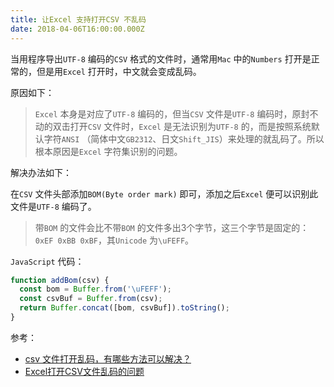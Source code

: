 ```yaml
---
title: 让Excel 支持打开CSV 不乱码
date: 2018-04-06T16:00:00.000Z
---
```


当用程序导出`UTF-8` 编码的`CSV` 格式的文件时，通常用`Mac` 中的`Numbers` 打开是正常的，但是用`Excel` 打开时，中文就会变成乱码。

原因如下：

> `Excel` 本身是对应了`UTF-8` 编码的，但当`CSV` 文件是`UTF-8` 编码时，原封不动的双击打开`CSV` 文件时，`Excel` 是无法识别为`UTF-8` 的，而是按照系统默认字符`ANSI` （简体中文`GB2312`、日文`Shift_JIS`）来处理的就乱码了。所以根本原因是`Excel` 字符集识别的问题。

解决办法如下：

在`CSV` 文件头部添加`BOM(Byte order mark)` 即可，添加之后`Excel` 便可以识别此文件是`UTF-8` 编码了。

> 带`BOM` 的文件会比不带`BOM` 的文件多出3个字节，这三个字节是固定的：`0xEF 0xBB 0xBF`，其`Unicode` 为`\uFEFF`。 

`JavaScript` 代码：

```javascript
function addBom(csv) {
  const bom = Buffer.from('\uFEFF');
  const csvBuf = Buffer.from(csv);
  return Buffer.concat([bom, csvBuf]).toString();
}
```

参考：

- [csv 文件打开乱码，有哪些方法可以解决？](https://www.zhihu.com/question/21869078/answer/350728339)
- [Excel打开CSV文件乱码的问题](http://rensanning.iteye.com/blog/2336005)